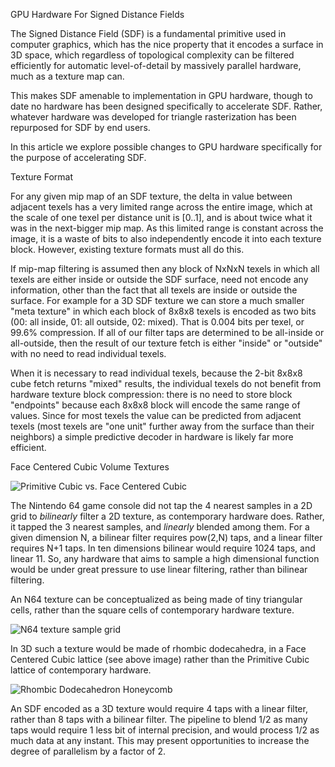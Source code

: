 GPU Hardware For Signed Distance Fields

The Signed Distance Field (SDF) is a fundamental primitive used in computer graphics, which has the nice property that it encodes a surface in 3D space, which regardless of topological complexity can be filtered efficiently for automatic level-of-detail by massively parallel hardware, much as a texture map can.

This makes SDF amenable to implementation in GPU hardware, though to date no hardware has been designed specifically to accelerate SDF. Rather, whatever hardware was developed for triangle rasterization has been repurposed for SDF by end users.

In this article we explore possible changes to GPU hardware specifically for the purpose of accelerating SDF.

Texture Format

For any given mip map of an SDF texture, the delta in value between adjacent texels has a very limited range across the entire image, which at the scale of one texel per distance unit is [0..1], and is about twice what it was in the next-bigger mip map. As this limited range is constant across the image,
it is a waste of bits to also independently encode it into each texture block. However, existing texture formats must all do this.

If mip-map filtering is assumed then any block of NxNxN texels in which all texels are either inside or outside the SDF surface, need not encode any information, other than the fact that all texels are inside or outside the surface. For example for a 3D SDF texture we can store a much smaller "meta texture"
in which each block of 8x8x8 texels is encoded as two bits (00: all inside, 01: all outside, 02: mixed). That is 0.004 bits per texel, or 99.6% compression. If all of our filter taps are determined to be all-inside or all-outside, then the result of our texture fetch is either "inside" or "outside" with no need 
to read individual texels.

When it is necessary to read individual texels, because the 2-bit 8x8x8 cube fetch returns "mixed" results, the individual texels do not benefit from hardware texture block compression: there is no need to store block "endpoints" because each 8x8x8 block will encode the same range of values. Since for most 
texels the value can be predicted from adjacent texels (most texels are "one unit" further away from the surface than their neighbors) a simple predictive decoder in hardware is likely far more efficient. 

Face Centered Cubic Volume Textures

![Primitive Cubic vs. Face Centered Cubic](https://wisc.pb.unizin.org/app/uploads/sites/293/2019/07/CNX_Chem_10_06_CubUntCll.png)

The Nintendo 64 game console did not tap the 4 nearest samples in a 2D grid to *bilinearly* filter a 2D texture, as contemporary hardware does. Rather, it tapped the 3 nearest samples, and *linearly* blended among them.
For a given dimension N, a bilinear filter requires pow(2,N) taps, and a linear filter requires N+1 taps. In ten dimensions bilinear would require 1024 taps, and linear 11. So, any hardware that aims to sample a high 
dimensional function would be under great pressure to use linear filtering, rather than bilinear filtering.

An N64 texture can be conceptualized as being made of tiny triangular cells, rather than the square cells of contemporary hardware texture. 

![N64 texture sample grid](https://www.theedkins.co.uk/jo/tess/triangle10.gif)

In 3D such a texture would be made of rhombic dodecahedra, in a Face Centered Cubic lattice (see above image) rather than the Primitive Cubic lattice of contemporary hardware.

![Rhombic Dodecahedron Honeycomb](https://upload.wikimedia.org/wikipedia/commons/2/2e/Rhombic_dodecahedral_honeycomb_4-color.gif)

An SDF encoded as a 3D texture would require 4 taps with a linear filter, rather than 8 taps with a bilinear filter. The pipeline to blend 1/2 as many taps would require 1 less bit of internal precision, and would 
process 1/2 as much data at any instant. This may present opportunities to increase the degree of parallelism by a factor of 2.
